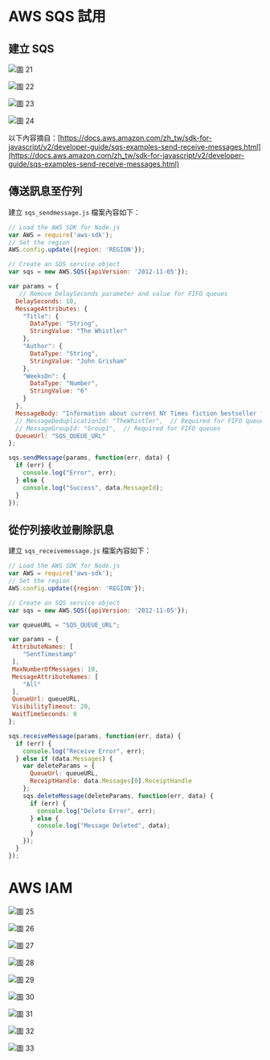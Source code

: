 # AWS SQS 試用

## 建立 SQS

![圖 21](../images/aws_sqs_464727e7d1664dced38c968b4d6ff5a54cd7f6eaafad964c30ec84c4a9e1e7f2.png)

![圖 22](../images/aws_sqs_48d7dcf13b3fb1f517e3c5f86a73f45b5f5a7df7638b93908459d5a02dce5e2e.png)

![圖 23](../images/aws_sqs_0f50d304b4338cc7cba1b57707d57fc8994272f6ad8d7b5aab3b9d07bb86270d.png)

![圖 24](../images/aws_sqs_f729b81d4fcbb67a04cf420f609486442a8ddbd12ede3503d4f499fefa439682.png)


以下內容摘自：[https://docs.aws.amazon.com/zh_tw/sdk-for-javascript/v2/developer-guide/sqs-examples-send-receive-messages.html](https://docs.aws.amazon.com/zh_tw/sdk-for-javascript/v2/developer-guide/sqs-examples-send-receive-messages.html)

## 傳送訊息至佇列

建立 `sqs_sendmessage.js` 檔案內容如下：

```javascript
// Load the AWS SDK for Node.js
var AWS = require('aws-sdk');
// Set the region
AWS.config.update({region: 'REGION'});

// Create an SQS service object
var sqs = new AWS.SQS({apiVersion: '2012-11-05'});

var params = {
   // Remove DelaySeconds parameter and value for FIFO queues
  DelaySeconds: 10,
  MessageAttributes: {
    "Title": {
      DataType: "String",
      StringValue: "The Whistler"
    },
    "Author": {
      DataType: "String",
      StringValue: "John Grisham"
    },
    "WeeksOn": {
      DataType: "Number",
      StringValue: "6"
    }
  },
  MessageBody: "Information about current NY Times fiction bestseller for week of 12/11/2016.",
  // MessageDeduplicationId: "TheWhistler",  // Required for FIFO queues
  // MessageGroupId: "Group1",  // Required for FIFO queues
  QueueUrl: "SQS_QUEUE_URL"
};

sqs.sendMessage(params, function(err, data) {
  if (err) {
    console.log("Error", err);
  } else {
    console.log("Success", data.MessageId);
  }
});

```

## 從佇列接收並刪除訊息

建立 `sqs_receivemessage.js` 檔案內容如下：

```javascript
// Load the AWS SDK for Node.js
var AWS = require('aws-sdk');
// Set the region
AWS.config.update({region: 'REGION'});

// Create an SQS service object
var sqs = new AWS.SQS({apiVersion: '2012-11-05'});

var queueURL = "SQS_QUEUE_URL";

var params = {
 AttributeNames: [
    "SentTimestamp"
 ],
 MaxNumberOfMessages: 10,
 MessageAttributeNames: [
    "All"
 ],
 QueueUrl: queueURL,
 VisibilityTimeout: 20,
 WaitTimeSeconds: 0
};

sqs.receiveMessage(params, function(err, data) {
  if (err) {
    console.log("Receive Error", err);
  } else if (data.Messages) {
    var deleteParams = {
      QueueUrl: queueURL,
      ReceiptHandle: data.Messages[0].ReceiptHandle
    };
    sqs.deleteMessage(deleteParams, function(err, data) {
      if (err) {
        console.log("Delete Error", err);
      } else {
        console.log("Message Deleted", data);
      }
    });
  }
});

```

# AWS IAM

![圖 25](../images/aws_sqs_5875e124e25b292a021e1f72ba7417fc156d752802e2a444d95042433eb75ec4.png)

![圖 26](../images/aws_sqs_f88181ac6dd679b47cccf370ecf446fefbf4d8df5a35107031ac9935063b6eb6.png)

![圖 27](../images/aws_sqs_69c6e74024bc22f25924f3e6dd4a4cef64bffda409ff7758cdd6dca054d1a435.png)

![圖 28](../images/aws_sqs_17d7f13aa0ae8411cc7c5148cf1fdc23bf34aa0f3a6318509f75cf66781f5005.png)

![圖 29](../images/aws_sqs_10ed52dc000f9103a9be61be818f10054a7ff72f358d90ff23cfca5fb656f933.png)

![圖 30](../images/aws_sqs_9b926696c150a447fd9876a8b0eab9906129668ac1ac18d0b739a0ce66eeabe3.png)

![圖 31](../images/aws_sqs_7d6f9047dfd0acd7ad212386a52bc1f521a642ad8b2ef870a53074f5aa8dbb9a.png)

![圖 32](../images/aws_sqs_eb484e2dbb75ae8586b422156dbff646ac6d84254f20998e8835b5c304ec56bc.png)

![圖 33](../images/aws_sqs_95373de6ff38fc60ccc291bb18eeb90176165c48f7b9ffc0e89fe07dfa0ea948.png)
